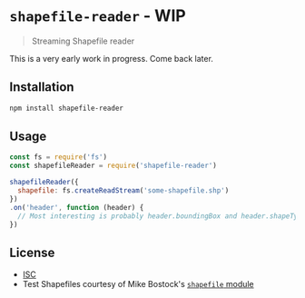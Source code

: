 `shapefile-reader` - WIP
========================

> Streaming Shapefile reader

This is a very early work in progress. Come back later.

Installation
------------

```bash
npm install shapefile-reader
```

Usage
-----

```js
const fs = require('fs')
const shapefileReader = require('shapefile-reader')

shapefileReader({
  shapefile: fs.createReadStream('some-shapefile.shp')
})
.on('header', function (header) {
  // Most interesting is probably header.boundingBox and header.shapeType
})
```

License
-------

* [ISC](LICENSE)
* Test Shapefiles courtesy of Mike Bostock's [`shapefile` module](https://github.com/mbostock/shapefile)
